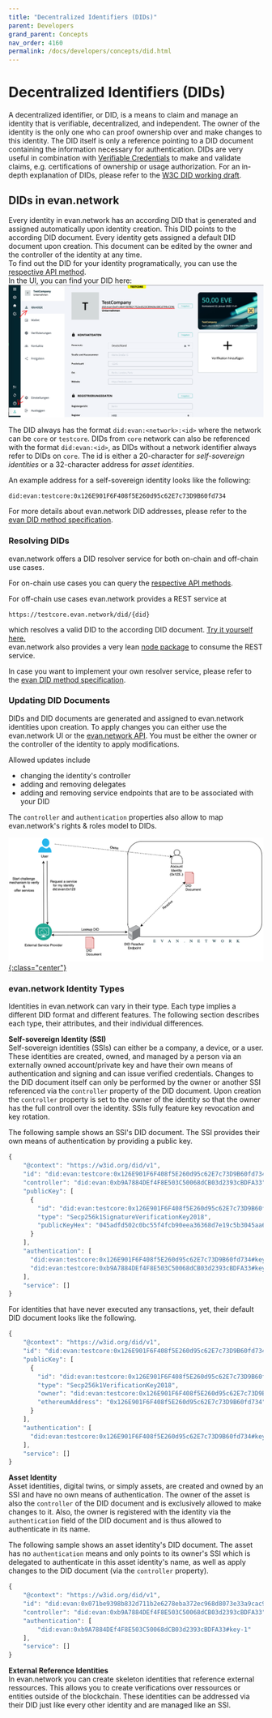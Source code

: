```yaml
---
title: "Decentralized Identifiers (DIDs)"
parent: Developers
grand_parent: Concepts
nav_order: 4160
permalink: /docs/developers/concepts/did.html
---
```


# Decentralized Identifiers (DIDs)
A decentralized identifier, or DID, is a means to claim and manage an identity that is verifiable, decentralized, and independent.
The owner of the identity is the only one who can proof ownership over and make changes to this identity.
The DID itself is only a reference pointing to a DID document containing the information necessary for authentication.
DIDs are very useful in combination with [Verifiable Credentials](./4170_VC.md) to make and validate claims, e.g. certifications of ownership or usage authorization.
For an in-depth explanation of DIDs, please refer to the [W3C DID working draft](https://w3c.github.io/did-core).

## DIDs in evan.network

Every identity in evan.network has an according DID that is generated and assigned automatically upon identity creation. This DID points to the according DID document. Every identity gets assigned a default DID document upon creation. This document can be edited by the owner and the controller of the identity at any time.  
To find out the DID for your identity programatically, you can use the [respective API method](https://api-blockchain-core.readthedocs.io/en/latest/profile/did.html#convertidentitytodid).  
In the UI, you can find your DID here:
![DID in UI](./img/did_ui.png)

The DID always has the format `did:evan:<network>:<id>` where the network can be `core` or `testcore`. DIDs from `core` network can also be referenced with the format `did:evan:<id>`, as DIDs without a network identifier always refer to DIDs on `core`. The id is either a 20-character for *self-sovereign identities* or a 32-character address for *asset identities*.

An example address for a self-sovereign identity looks like the following:
```
did:evan:testcore:0x126E901F6F408f5E260d95c62E7c73D9B60fd734
```
For more details about evan.network DID addresses, please refer to the [evan DID method specification](https://github.com/evannetwork/evan.network-DID-method-specification/blob/master/evan_did_method_spec.md).

### Resolving DIDs
evan.network offers a DID resolver service for both on-chain and off-chain use cases.

For on-chain use cases you can query the [respective API methods](https://api-blockchain-core.readthedocs.io/en/latest/profile/did.html).

For off-chain use cases evan.network provides a REST service at
```
https://testcore.evan.network/did/{did}
```
which resolves a valid DID to the according DID document.
[Try it yourself here.](https://testcore.evan.network/did/did:evan:testcore:0x126E901F6F408f5E260d95c62E7c73D9B60fd734)  
evan.network also provides a very lean [node package](https://www.npmjs.com/package/@evan.network/did-resolver) to consume the REST service.

In case you want to implement your own resolver service, please refer to the [evan DID method specification](https://github.com/evannetwork/evan.network-DID-method-specification/blob/master/evan_did_method_spec.md).

### Updating DID Documents
DIDs and DID documents are generated and assigned to evan.network identities upon creation.
To apply changes you can either use the evan.network UI or the [evan.network API](https://github.com/evannetwork/api-blockchain-core).
You must be either the owner or the controller of the identity to apply modifications.

Allowed updates include
- changing the identity's controller
- adding and removing delegates
- adding and removing service endpoints that are to be associated with your DID

The `controller` and `authentication` properties also allow to map evan.network's rights & roles model to DIDs.

[![did concept](/docs/4000_developers/4100_concepts/img/did_concept.png){:class="center"}](/docs/4000_developers/4100_concepts/img/did_concept.png)


### evan.network Identity Types
Identities in evan.network can vary in their type.
Each type implies a different DID format and different features.
The following section describes each type, their attributes, and their individual differences.

**Self-sovereign Identity (SSI)**<br>
Self-sovereign identities (SSIs) can either be a company, a device, or a user. These identities are created, owned, and managed by a person via an externally owned account/private key and have their own means of authentication and signing and can issue verified credentials. Changes to the DID document itself can only be performed by the owner or another SSI referenced via the `controller` property of the DID document. Upon creation the `controller` property is set to the owner of the identity so that the owner has the full controll over the identity. SSIs fully feature key revocation and key rotation.

The following sample shows an SSI's DID document. The SSI provides their own means of authentication by providing a public key.
```js
{
    "@context": "https://w3id.org/did/v1",
    "id": "did:evan:testcore:0x126E901F6F408f5E260d95c62E7c73D9B60fd734",
    "controller": "did:evan:0xb9A7884DEf4F8E503C50068dCB03d2393cBDFA33",
    "publicKey": [
      {
        "id": "did:evan:testcore:0x126E901F6F408f5E260d95c62E7c73D9B60fd734#key-1",
        "type": "Secp256k1SignatureVerificationKey2018",
        "publicKeyHex": "045adfd502c0bc55f4fcb90eea36368d7e19c5b3045aa6f51dfa3699046e9751251d21bc6bdd06c1ff0014fcbbf9f1d83c714434f2b33d713aaf46760f2d53f10d"
      }
    ],
    "authentication": [
      "did:evan:testcore:0x126E901F6F408f5E260d95c62E7c73D9B60fd734#key-1",
      "did:evan:testcore:0xb9A7884DEf4F8E503C50068dCB03d2393cBDFA33#key-1"
    ],
    "service": []
}
```

For identities that have never executed any transactions, yet, their default DID document looks like the following.
```js
{
    "@context": "https://w3id.org/did/v1",
    "id": "did:evan:testcore:0x126E901F6F408f5E260d95c62E7c73D9B60fd734",
    "publicKey": [
      {
        "id": "did:evan:testcore:0x126E901F6F408f5E260d95c62E7c73D9B60fd734#key-1",
        "type": "Secp256k1VerificationKey2018",
        "owner": "did:evan:testcore:0x126E901F6F408f5E260d95c62E7c73D9B60fd734",
        "ethereumAddress": "0x126E901F6F408f5E260d95c62E7c73D9B60fd734"
      }
    ],
    "authentication": [
      "did:evan:testcore:0x126E901F6F408f5E260d95c62E7c73D9B60fd734#key-1"
    ],
    "service": []
}
```

**Asset Identity**<br>
Asset identities, digital twins, or simply assets, are created and owned by an SSI and have no own means of authentication. The owner of the asset is also the `controller` of the DID document and is exclusively allowed to make changes to it. Also, the owner is registered with the identity via the `authentication` field of the DID document and is thus allowed to authenticate in its name.

The following sample shows an asset identity's DID document. The asset has no `authentication` means and only points to its owner's SSI which is delegated to authenticate in this asset identity's name, as well as apply changes to the DID document (via the `controller` property).

```js
{
    "@context": "https://w3id.org/did/v1",
    "id": "did:evan:0x071be9398b832d711b2e6278eba372ec968d8073e33a9cac9289c3ed06fc0701",
    "controller": "did:evan:0xb9A7884DEf4F8E503C50068dCB03d2393cBDFA33",
    "authentication": [
        "did:evan:0xb9A7884DEf4F8E503C50068dCB03d2393cBDFA33#key-1"
    ],
    "service": []
}
```

**External Reference Identities**<br>
In evan.network you can create skeleton identities that reference external ressources. This allows you to create verifications over ressources or entities outside of the blockchain. These identities can be addressed via their DID just like every other identity and are managed like an SSI.

